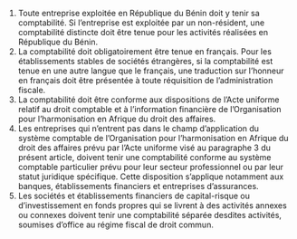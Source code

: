 1) Toute entreprise exploitée en République du Bénin doit y tenir sa comptabilité.
Si l’entreprise est exploitée par un non-résident, une comptabilité distincte doit être tenue pour les activités réalisées en République du Bénin.
2) La comptabilité doit obligatoirement être tenue en français.
Pour les établissements stables de sociétés étrangères, si la comptabilité est tenue en une  autre  langue  que  le  français,  une  traduction  sur  l’honneur  en  français  doit  être présentée à toute réquisition de l’administration fiscale.
3) La comptabilité doit être conforme aux dispositions de l’Acte uniforme relatif au
droit comptable et à l’information financière de l’Organisation pour l’harmonisation en Afrique du droit des affaires.
4) Les  entreprises  qui  n’entrent  pas  dans  le  champ  d’application  du  système
comptable de l’Organisation pour l’harmonisation en Afrique du droit des affaires prévu par l’Acte uniforme visé au paragraphe 3 du présent article, doivent tenir une comptabilité conforme au système comptable particulier prévu pour leur secteur professionnel ou par leur statut juridique spécifique. Cette disposition s’applique notamment aux banques, établissements financiers et entreprises d’assurances.
5) Les sociétés et établissements financiers de capital-risque ou d’investissement en
fonds  propres  qui  se  livrent  à  des  activités  annexes  ou  connexes  doivent  tenir  une comptabilité  séparée  desdites  activités,  soumises  d’office  au  régime  fiscal  de  droit commun.